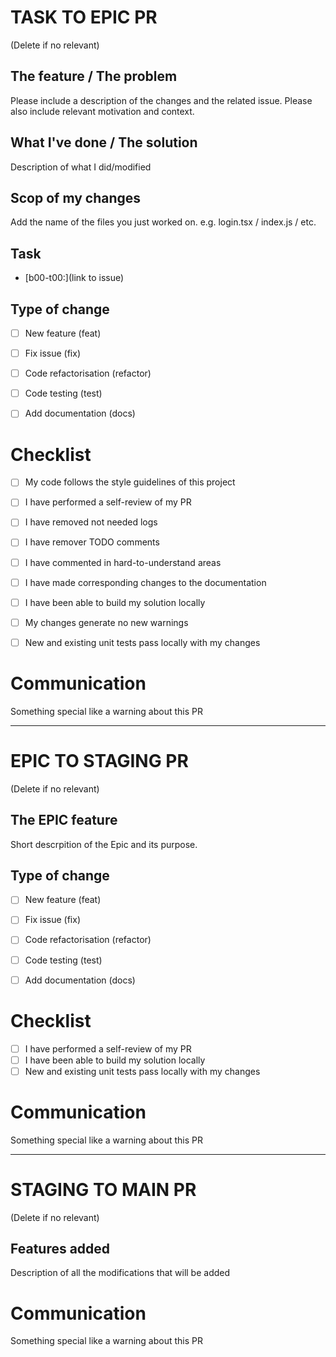# TASK TO EPIC PR
(Delete if no relevant)

## The feature / The problem
Please include a description of the changes and the related issue. Please also include relevant motivation and context.

## What I've done / The solution
Description of what I did/modified

## Scop of my changes
Add the name of the files you just worked on.
e.g. login.tsx / index.js / etc.

## Task
- [b00-t00:](link to issue)

## Type of change
- [ ] New feature (feat)
- [ ] Fix issue (fix)
- [ ] Code refactorisation (refactor)
- [ ] Code testing (test)
- [ ] Add documentation (docs)


# Checklist
- [ ] My code follows the style guidelines of this project
- [ ] I have performed a self-review of my PR
- [ ] I have removed not needed logs
- [ ] I have remover TODO comments
- [ ] I have commented in hard-to-understand areas
- [ ] I have made corresponding changes to the documentation

- [ ] I have been able to build my solution locally
- [ ] My changes generate no new warnings

- [ ] New and existing unit tests pass locally with my changes

# Communication
Something special like a warning about this PR

---

# EPIC TO STAGING PR
(Delete if no relevant)

## The EPIC feature
Short descrpition of the Epic and its purpose.

## Type of change
- [ ] New feature (feat)
- [ ] Fix issue (fix)
- [ ] Code refactorisation (refactor)
- [ ] Code testing (test)
- [ ] Add documentation (docs)


# Checklist
- [ ] I have performed a self-review of my PR
- [ ] I have been able to build my solution locally
- [ ] New and existing unit tests pass locally with my changes

# Communication
Something special like a warning about this PR

---

# STAGING TO MAIN PR
(Delete if no relevant)

## Features added
Description of all the modifications that will be added

# Communication
Something special like a warning about this PR
